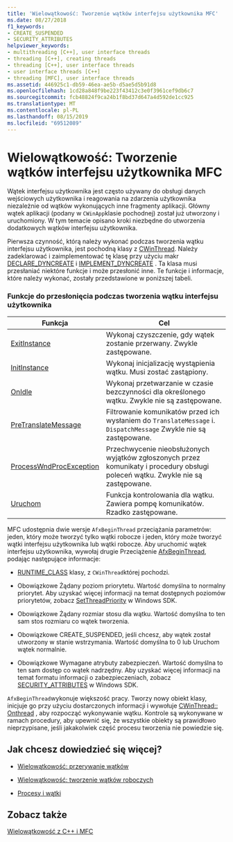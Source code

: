 ```yaml
---
title: 'Wielowątkowość: Tworzenie wątków interfejsu użytkownika MFC'
ms.date: 08/27/2018
f1_keywords:
- CREATE_SUSPENDED
- SECURITY_ATTRIBUTES
helpviewer_keywords:
- multithreading [C++], user interface threads
- threading [C++], creating threads
- threading [C++], user interface threads
- user interface threads [C++]
- threading [MFC], user interface threads
ms.assetid: 446925c1-db59-46ea-ae5b-d5ae5d5b91d8
ms.openlocfilehash: 1cd28a848f9be223f43412c3e0f3961cef9db6c7
ms.sourcegitcommit: fcb48824f9ca24b1f8bd37d647a4d592de1cc925
ms.translationtype: MT
ms.contentlocale: pl-PL
ms.lasthandoff: 08/15/2019
ms.locfileid: "69512089"
---
```

# <a name="multithreading-creating-mfc-user-interface-threads"></a>Wielowątkowość: Tworzenie wątków interfejsu użytkownika MFC

Wątek interfejsu użytkownika jest często używany do obsługi danych wejściowych użytkownika i reagowania na zdarzenia użytkownika niezależnie od wątków wykonujących inne fragmenty aplikacji. Główny wątek aplikacji (podany w `CWinApp`klasie pochodnej) został już utworzony i uruchomiony. W tym temacie opisano kroki niezbędne do utworzenia dodatkowych wątków interfejsu użytkownika.

Pierwsza czynność, którą należy wykonać podczas tworzenia wątku interfejsu użytkownika, jest pochodną klasy z [CWinThread](../mfc/reference/cwinthread-class.md). Należy zadeklarować i zaimplementować tę klasę przy użyciu makr [DECLARE_DYNCREATE](../mfc/reference/run-time-object-model-services.md#declare_dyncreate) i [IMPLEMENT_DYNCREATE](../mfc/reference/run-time-object-model-services.md#implement_dyncreate) . Ta klasa musi przesłaniać niektóre funkcje i może przesłonić inne. Te funkcje i informacje, które należy wykonać, zostały przedstawione w poniższej tabeli.

### <a name="functions-to-override-when-creating-a-user-interface-thread"></a>Funkcje do przesłonięcia podczas tworzenia wątku interfejsu użytkownika

|Funkcja|Cel|
|--------------|-------------|
|[ExitInstance](../mfc/reference/cwinthread-class.md#exitinstance)|Wykonaj czyszczenie, gdy wątek zostanie przerwany. Zwykle zastępowane.|
|[InitInstance](../mfc/reference/cwinthread-class.md#initinstance)|Wykonaj inicjalizację wystąpienia wątku. Musi zostać zastąpiony.|
|[OnIdle](../mfc/reference/cwinthread-class.md#onidle)|Wykonaj przetwarzanie w czasie bezczynności dla określonego wątku. Zwykle nie są zastępowane.|
|[PreTranslateMessage](../mfc/reference/cwinthread-class.md#pretranslatemessage)|Filtrowanie komunikatów przed ich wysłaniem do `TranslateMessage` i. `DispatchMessage` Zwykle nie są zastępowane.|
|[ProcessWndProcException](../mfc/reference/cwinthread-class.md#processwndprocexception)|Przechwycenie nieobsłużonych wyjątków zgłoszonych przez komunikaty i procedury obsługi poleceń wątku. Zwykle nie są zastępowane.|
|[Uruchom](../mfc/reference/cwinthread-class.md#run)|Funkcja kontrolowania dla wątku. Zawiera pompę komunikatów. Rzadko zastępowane.|

MFC udostępnia dwie wersje `AfxBeginThread` przeciążania parametrów: jeden, który może tworzyć tylko wątki robocze i jeden, który może tworzyć wątki interfejsu użytkownika lub wątki robocze. Aby uruchomić wątek interfejsu użytkownika, wywołaj drugie Przeciążenie [AfxBeginThread](../mfc/reference/application-information-and-management.md#afxbeginthread), podając następujące informacje:

- [RUNTIME_CLASS](../mfc/reference/run-time-object-model-services.md#runtime_class) klasy, z `CWinThread`której pochodzi.

- Obowiązkowe Żądany poziom priorytetu. Wartość domyślna to normalny priorytet. Aby uzyskać więcej informacji na temat dostępnych poziomów priorytetów, zobacz [SetThreadPriority](/windows/win32/api/processthreadsapi/nf-processthreadsapi-setthreadpriority) w Windows SDK.

- Obowiązkowe Żądany rozmiar stosu dla wątku. Wartość domyślna to ten sam stos rozmiaru co wątek tworzenia.

- Obowiązkowe CREATE_SUSPENDED, jeśli chcesz, aby wątek został utworzony w stanie wstrzymania. Wartość domyślna to 0 lub Uruchom wątek normalnie.

- Obowiązkowe Wymagane atrybuty zabezpieczeń. Wartość domyślna to ten sam dostęp co wątek nadrzędny. Aby uzyskać więcej informacji na temat formatu informacji o zabezpieczeniach, zobacz [SECURITY_ATTRIBUTES](/previous-versions/windows/desktop/legacy/aa379560\(v=vs.85\)) w Windows SDK.

`AfxBeginThread`wykonuje większość pracy. Tworzy nowy obiekt klasy, inicjuje go przy użyciu dostarczonych informacji i wywołuje [CWinThread:: Onthread](../mfc/reference/cwinthread-class.md#createthread) , aby rozpocząć wykonywanie wątku. Kontrole są wykonywane w ramach procedury, aby upewnić się, że wszystkie obiekty są prawidłowo nieprzypisane, jeśli jakakolwiek część procesu tworzenia nie powiedzie się.

## <a name="what-do-you-want-to-know-more-about"></a>Jak chcesz dowiedzieć się więcej?

- [Wielowątkowość: przerywanie wątków](multithreading-terminating-threads.md)

- [Wielowątkowość: tworzenie wątków roboczych](multithreading-creating-worker-threads.md)

- [Procesy i wątki](/windows/win32/ProcThread/processes-and-threads)

## <a name="see-also"></a>Zobacz także

[Wielowątkowość z C++ i MFC](multithreading-with-cpp-and-mfc.md)
